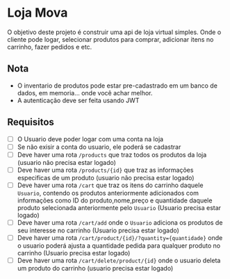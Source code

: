 # Loja Mova
O objetivo deste projeto é construir uma api de loja virtual simples. Onde o cliente pode logar, selecionar produtos para comprar, adicionar itens no carrinho, fazer pedidos e etc.

## **Nota**
- O inventario de produtos pode estar pre-cadastrado em um banco de dados, em memoria... onde você achar melhor.
- A autenticação deve ser feita usando JWT

## **Requisitos**
- [ ] O Usuario deve poder logar com uma conta na loja
- [ ] Se não exisir a conta do usuario, ele poderá se cadastrar
- [ ] Deve haver uma rota `/products` que traz todos os produtos da loja (usuario não precisa estar logado)
- [ ] Deve haver uma rota `/products/{id}` que traz as informações especificas de um produto (usuario não precisa estar logado)
- [ ] Deve haver uma rota `/cart` que traz os itens do carrinho daquele `Usuario`, contendo os produtos anteriormente adicionados com informações como ID do produto,nome,preço e quantidade daquele produto selecionada anteriormente pelo `Usuario` (Usuario precisa estar logado)
- [ ] Deve haver uma rota `/cart/add` onde o `Usuario` adiciona os produtos de seu interesse no carrinho (Usuario precisa estar logado)
- [ ] Deve haver uma rota `/cart/product/{id}/?quantity={quantidade}` onde o usuario poderá ajusta a quantidade pedida para qualquer produto no carrinho (Usuario precisa estar logado)
- [ ] Deve haver uma rota `/cart/delete/product/{id}` onde o usuario deleta um produto do carrinho (usuario precisa estar logado)